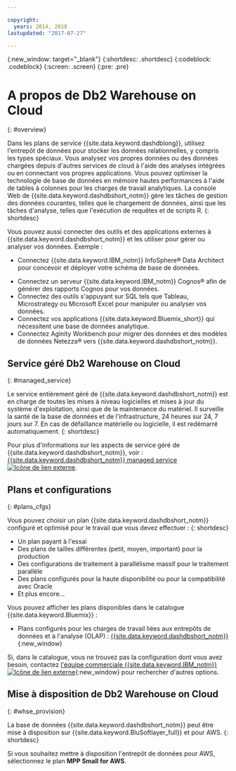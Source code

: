 ```yaml
---

copyright:
  years: 2014, 2018
lastupdated: "2017-07-27"

---
```


<!-- Attribute definitions --> 
{:new_window: target="_blank"}
{:shortdesc: .shortdesc}
{:codeblock: .codeblock}
{:screen: .screen}
{:pre: .pre}

# A propos de Db2 Warehouse on Cloud
{: #overview}

Dans les plans de service {{site.data.keyword.dashdblong}}, utilisez l'entrepôt de données pour stocker les données relationnelles, y compris les types spéciaux. Vous analysez vos propres données ou des données chargées depuis d'autres services de cloud à l'aide des analyses
intégrées ou en connectant vos propres applications. Vous pouvez optimiser la technologie de base de données en mémoire hautes performances à l'aide de tables à colonnes pour les charges de travail analytiques. La console Web de {{site.data.keyword.dashdbshort_notm}} gère les tâches de
gestion des données courantes, telles que le chargement de données, ainsi que les tâches d'analyse, telles que l'exécution de requêtes et de scripts R.
{: shortdesc}

Vous pouvez aussi connecter des outils et des applications externes à {{site.data.keyword.dashdbshort_notm}}
et les utiliser pour gérer ou analyser vos données. Exemple :
   * Connectez {{site.data.keyword.IBM_notm}} InfoSphere® Data Architect pour concevoir et déployer votre schéma de base de données.
<!--   * Connect Esri ArcGIS to perform geospatial analytics and map publishing with your data. -->
   * Connectez un serveur {{site.data.keyword.IBM_notm}} Cognos® afin de générer des rapports Cognos pour vos données.
   * Connectez des outils s'appuyant sur SQL tels que Tableau, Microstrategy ou Microsoft Excel pour manipuler ou analyser vos données.
   * Connectez vos applications {{site.data.keyword.Bluemix_short}} qui nécessitent une base de données analytique.
   * Connectez Aginity Workbench pour migrer des données et des modèles de données Netezza® vers {{site.data.keyword.dashdbshort_notm}}.

## Service géré Db2 Warehouse on Cloud
{: #managed_service}

Le service entièrement géré de {{site.data.keyword.dashdbshort_notm}} est en charge de toutes les mises à
niveau logicielles et mises à jour du système d'exploitation, ainsi que de la maintenance du matériel. Il surveille la santé de la base de données et de l'infrastructure, 24 heures sur 24, 7 jours sur 7. En cas de défaillance matérielle ou logicielle, il est redémarré automatiquement.
{: shortdesc}

Pour plus d'informations sur les aspects de service géré de {{site.data.keyword.dashdbshort_notm}}, voir : [{{site.data.keyword.dashdbshort_notm}} managed service ![Icône de lien externe](../../icons/launch-glyph.svg "Icône de lien externe")](https://www.ibm.com/support/knowledgecenter/SS6NHC/com.ibm.swg.im.dashdb.doc/managed_service.html).

## Plans et configurations
{: #plans_cfgs}

Vous pouvez choisir un plan {{site.data.keyword.dashdbshort_notm}} configuré et optimisé pour le travail que vous devez effectuer :
{: shortdesc}

   * Un plan payant à l'essai
   * Des plans de tailles différentes (petit, moyen, important) pour la production
   * Des configurations de traitement à parallélisme massif pour le traitement parallèle
   * Des plans configurés pour la haute disponibilité ou pour la compatibilité avec Oracle
   * Et plus encore...

Vous pouvez afficher les plans disponibles dans le catalogue {{site.data.keyword.Bluemix}} :
   * Plans configurés pour les charges de travail liées aux entrepôts de données et à l'analyse (OLAP) : [{{site.data.keyword.dashdbshort_notm}}](https://console.bluemix.net/catalog/services/db2-warehouse-on-cloud?env_id=ibm:yp:us-south){:new_window}
<!--   * Plans configured for high-speed, transactional processing (OLTP): [{{site.data.keyword.dashdbshort_notm}} for Transactions](https://console.ng.bluemix.net/catalog/services/dashdb-for-transactions-sql-database){:new_window} -->

Si, dans le catalogue, vous ne trouvez pas la configuration dont vous avez besoin, contactez [l'équipe commerciale {{site.data.keyword.IBM_notm}} ![Icône de lien externe](../../icons/launch-glyph.svg "Icône de lien externe")](https://www.ibm.com/connect/ibm/fr/fr/?lnk=fcw){:new_window} pour rechercher d'autres options.

## Mise à disposition de Db2 Warehouse on Cloud
{: #whse_provision}

La base de données {{site.data.keyword.dashdbshort_notm}} peut être mise à disposition sur {{site.data.keyword.BluSoftlayer_full}} et pour AWS.
{: shortdesc}

Si vous souhaitez mettre à disposition l'entrepôt de données pour AWS, sélectionnez le plan **MPP Small for AWS**.

<!-- If you want to have the data warehouse provisioned for AWS, select the **{{site.data.keyword.IBM_notm}} {{site.data.keyword.dashdbshort_notm}} for Analytics MPP Small for AWS** plan. -->

<!-- ##dashDB for Transactions
{: #dashDB_tr}

In the {{site.data.keyword.dashdbshort_notm}} for Transactions plans, use the {{site.data.keyword.dashdbshort_notm}} relational database for online transaction processing. You can connect new or existing applications, and you can begin processing transactions and storing your data. With DB2® and Oracle compatibility, you can connect small or large applications and benefit from a managed enterprise-class database system. You can leverage the {{site.data.keyword.dashdbshort_notm}} for Transactions web console to manage users, load data, and get connection information.
{: shortdesc} -->

<!-- ##dashDB web console overview
{: #console_overview}

You can manage your {{site.data.keyword.dashdbshort_notm}} database, analyze your data, and monitor sensitive data with the {{site.data.keyword.dashdbshort_notm}} web console accessible from {{site.data.keyword.Bluemix_notm}}.
{: shortdesc}

Open the web console by clicking the service tile on your application overview page, and then click **Open**.

Single sign-on authentication connects you directly to the web console. You can access connection information from the web console, and the **Downloads** page includes links to client drivers for accessing {{site.data.keyword.dashdbshort_notm}} from remote applications. You can also access sample data and reports.

###Sensitive data reporting

The {{site.data.keyword.dashdbshort_notm}} web console includes a sensitive data reporting feature that detects and monitors sensitive objects in the {{site.data.keyword.dashdbshort_notm}} data warehouse, such as credit card numbers and US Social Security numbers.

To run and view reports that identify columns that contain sensitive data and provide information about connections and activities that access the sensitive data, select **Monitor &gt; Sensitive Data** in the web console. -->


<!-- ##IBM Analytics Services
{: #analytics_services}

For more information about {{site.data.keyword.IBM_notm}} analytics services and finding your local services representative, see: [{{site.data.keyword.IBM_notm}} Analytics Services ![External link icon](../../icons/launch-glyph.svg "External link icon")](http://www.ibm.com/software/data/services/).
{: shortdesc} -->














